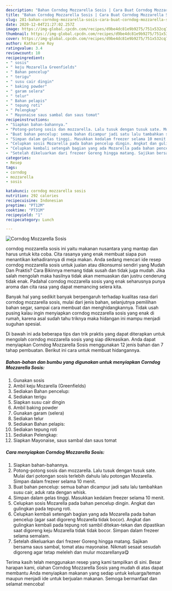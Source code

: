```yaml
---
description: "Bahan Corndog Mozzarella Sosis | Cara Buat Corndog Mozzarella Sosis Yang Bisa Manjain Lidah"
title: "Bahan Corndog Mozzarella Sosis | Cara Buat Corndog Mozzarella Sosis Yang Bisa Manjain Lidah"
slug: 281-bahan-corndog-mozzarella-sosis-cara-buat-corndog-mozzarella-sosis-yang-bisa-manjain-lidah
date: 2020-12-04T21:27:02.257Z
image: https://img-global.cpcdn.com/recipes/d9be4dc81e9b9275/751x532cq70/corndog-mozzarella-sosis-foto-resep-utama.jpg
thumbnail: https://img-global.cpcdn.com/recipes/d9be4dc81e9b9275/751x532cq70/corndog-mozzarella-sosis-foto-resep-utama.jpg
cover: https://img-global.cpcdn.com/recipes/d9be4dc81e9b9275/751x532cq70/corndog-mozzarella-sosis-foto-resep-utama.jpg
author: Katharine Roy
ratingvalue: 3.4
reviewcount: 10
recipeingredient:
- " sosis"
- " keju Mozarella Greenfields"
- " Bahan pencelup"
- " terigu"
- " susu cair dingin"
- " baking powder"
- " garam selera"
- " telur"
- " Bahan pelapis"
- " tepung roti"
- " Pelengkap"
- " Mayonaise saus sambal dan saus tomat"
recipeinstructions:
- "Siapkan bahan-bahannya."
- "Potong-potong sosis dan mozzarella. Lalu tusuk dengan tusuk sate. Mulai dari potongan sosis terlebih dahulu lalu potongan Mozarella. Simpan dalam frezeer selama 10 menit."
- "Buat bahan pencelup: semua bahan dicampur jadi satu lalu tambahkan susu cair, aduk rata dengan whisk."
- "Simpan dalam gelas tinggi. Masukkan kedalam freezer selama 10 menit."
- "Celupkan sosis Mozarella pada bahan pencelup dingin. Angkat dan gulingkan pada tepung roti."
- "Celupkan kembali setengah bagian yang ada Mozarella pada bahan pencelup (agar saat digoreng Mozarella tidak bocor). Angkat dan gulingkan kembali pada tepung roti sambil ditekan-tekan dan dipastikan saat digoreng keju Mozarella tidak tidak bocor. Simpan dalam frezeer selama semalam."
- "Setelah dikeluarkan dari frezeer Goreng hingga matang. Sajikan bersama saus sambal, tomat atau mayonaise. Nikmati sesaat sesudah digoreng agar tetap meleleh dan mulur mozarellanya😋"
categories:
- Resep
tags:
- corndog
- mozzarella
- sosis

katakunci: corndog mozzarella sosis 
nutrition: 292 calories
recipecuisine: Indonesian
preptime: "PT12M"
cooktime: "PT31M"
recipeyield: "1"
recipecategory: Lunch

---
```



![Corndog Mozzarella Sosis](https://img-global.cpcdn.com/recipes/d9be4dc81e9b9275/751x532cq70/corndog-mozzarella-sosis-foto-resep-utama.jpg)


corndog mozzarella sosis ini yaitu makanan nusantara yang mantap dan harus untuk kita coba. Cita rasanya yang enak membuat siapa pun menantikan kehadirannya di meja makan.
Anda sedang mencari ide resep corndog mozzarella sosis untuk jualan atau dikonsumsi sendiri yang Mudah Dan Praktis? Cara Bikinnya memang tidak susah dan tidak juga mudah. Jika salah mengolah maka hasilnya tidak akan memuaskan dan justru cenderung tidak enak. Padahal corndog mozzarella sosis yang enak seharusnya punya aroma dan cita rasa yang dapat memancing selera kita.

Banyak hal yang sedikit banyak berpengaruh terhadap kualitas rasa dari corndog mozzarella sosis, mulai dari jenis bahan, selanjutnya pemilihan bahan segar, sampai cara membuat dan menghidangkannya. Tidak usah pusing kalau ingin menyiapkan corndog mozzarella sosis yang enak di rumah, karena asal sudah tahu triknya maka hidangan ini mampu menjadi suguhan spesial.




Di bawah ini ada beberapa tips dan trik praktis yang dapat diterapkan untuk mengolah corndog mozzarella sosis yang siap dikreasikan. Anda dapat menyiapkan Corndog Mozzarella Sosis menggunakan 12 jenis bahan dan 7 tahap pembuatan. Berikut ini cara untuk membuat hidangannya.

<!--inarticleads1-->

##### Bahan-bahan dan bumbu yang digunakan untuk menyiapkan Corndog Mozzarella Sosis:

1. Gunakan  sosis
1. Ambil  keju Mozarella (Greenfields)
1. Sediakan  Bahan pencelup:
1. Sediakan  terigu
1. Siapkan  susu cair dingin
1. Ambil  baking powder
1. Gunakan  garam (selera)
1. Sediakan  telur
1. Sediakan  Bahan pelapis:
1. Sediakan  tepung roti
1. Sediakan  Pelengkap:
1. Siapkan  Mayonaise, saus sambal dan saus tomat




<!--inarticleads2-->

##### Cara menyiapkan Corndog Mozzarella Sosis:

1. Siapkan bahan-bahannya.
1. Potong-potong sosis dan mozzarella. Lalu tusuk dengan tusuk sate. Mulai dari potongan sosis terlebih dahulu lalu potongan Mozarella. Simpan dalam frezeer selama 10 menit.
1. Buat bahan pencelup: semua bahan dicampur jadi satu lalu tambahkan susu cair, aduk rata dengan whisk.
1. Simpan dalam gelas tinggi. Masukkan kedalam freezer selama 10 menit.
1. Celupkan sosis Mozarella pada bahan pencelup dingin. Angkat dan gulingkan pada tepung roti.
1. Celupkan kembali setengah bagian yang ada Mozarella pada bahan pencelup (agar saat digoreng Mozarella tidak bocor). Angkat dan gulingkan kembali pada tepung roti sambil ditekan-tekan dan dipastikan saat digoreng keju Mozarella tidak tidak bocor. Simpan dalam frezeer selama semalam.
1. Setelah dikeluarkan dari frezeer Goreng hingga matang. Sajikan bersama saus sambal, tomat atau mayonaise. Nikmati sesaat sesudah digoreng agar tetap meleleh dan mulur mozarellanya😋




Terima kasih telah menggunakan resep yang kami tampilkan di sini. Besar harapan kami, olahan Corndog Mozzarella Sosis yang mudah di atas dapat membantu Anda menyiapkan makanan yang sedap untuk keluarga/teman maupun menjadi ide untuk berjualan makanan. Semoga bermanfaat dan selamat mencoba!
